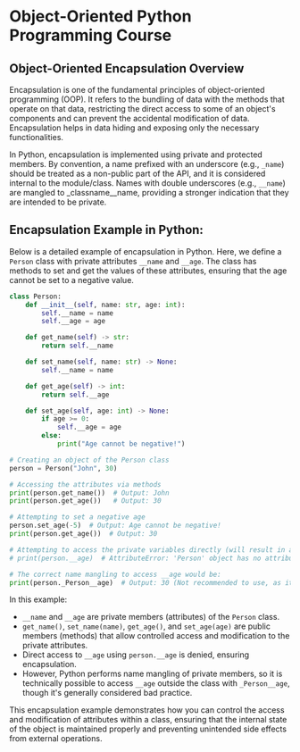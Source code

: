 # Object-Oriented Python Programming Course

## Object-Oriented Encapsulation Overview

Encapsulation is one of the fundamental principles of object-oriented programming (OOP). It refers to the bundling of data with the methods that operate on that data, restricting the direct access to some of an object's components and can prevent the accidental modification of data. Encapsulation helps in data hiding and exposing only the necessary functionalities.

In Python, encapsulation is implemented using private and protected members. By convention, a name prefixed with an underscore (e.g., `_name`) should be treated as a non-public part of the API, and it is considered internal to the module/class. Names with double underscores (e.g., `__name`) are mangled to _classname__name, providing a stronger indication that they are intended to be private.

## Encapsulation Example in Python:

Below is a detailed example of encapsulation in Python. Here, we define a `Person` class with private attributes `__name` and `__age`. The class has methods to set and get the values of these attributes, ensuring that the age cannot be set to a negative value.

```python
class Person:
    def __init__(self, name: str, age: int):
        self.__name = name
        self.__age = age

    def get_name(self) -> str:
        return self.__name

    def set_name(self, name: str) -> None:
        self.__name = name

    def get_age(self) -> int:
        return self.__age

    def set_age(self, age: int) -> None:
        if age >= 0:
            self.__age = age
        else:
            print("Age cannot be negative!")

# Creating an object of the Person class
person = Person("John", 30)

# Accessing the attributes via methods
print(person.get_name())  # Output: John
print(person.get_age())   # Output: 30

# Attempting to set a negative age
person.set_age(-5)  # Output: Age cannot be negative!
print(person.get_age())  # Output: 30

# Attempting to access the private variables directly (will result in an AttributeError)
# print(person.__age)  # AttributeError: 'Person' object has no attribute '__age'

# The correct name mangling to access __age would be:
print(person._Person__age)  # Output: 30 (Not recommended to use, as it violates encapsulation)
```

In this example:

- `__name` and `__age` are private members (attributes) of the `Person` class.
- `get_name()`, `set_name(name)`, `get_age()`, and `set_age(age)` are public members (methods) that allow controlled access and modification to the private attributes.
- Direct access to `__age` using `person.__age` is denied, ensuring encapsulation.
- However, Python performs name mangling of private members, so it is technically possible to access `__age` outside the class with `_Person__age`, though it's generally considered bad practice.

This encapsulation example demonstrates how you can control the access and modification of attributes within a class, ensuring that the internal state of the object is maintained properly and preventing unintended side effects from external operations.